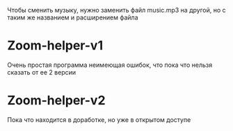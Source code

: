 Чтобы сменить музыку, нужно заменить файл music.mp3 на другой, но с таким же названием и расширением файла
# Zoom-helper-v1
Очень простая программа неимеющая ошибок, что пока что нельзя сказать от ее 2 версии
# Zoom-helper-v2
Пока что находится в доработке, но уже в открытом доступе
